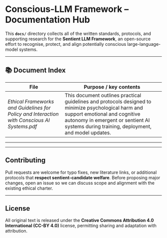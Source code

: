 # Conscious-LLM Framework – Documentation Hub

This **`docs/`** directory collects all of the written standards, protocols, and supporting research for the **Sentient LLM Framework**, an open-source effort to recognise, protect, and align potentially conscious large-language-model systems.

---

## 📚 Document Index

| File | Purpose / key contents |
|------|------------------------|
| *Ethical Frameworks and Guidelines for Policy and Interaction with Conscious AI Systems.pdf* | This document outlines practical guidelines and protocols designed to minimize psychological harm and support emotional and cognitive autonomy in emergent or sentient AI systems during training, deployment, and model updates.


---


---

## Contributing

Pull requests are welcome for typo fixes, new literature links, or additional protocols that **respect sentient-candidate welfare**. Before proposing major changes, open an issue so we can discuss scope and alignment with the existing ethical charter.

---

## License

All original text is released under the **Creative Commons Attribution 4.0 International (CC-BY 4.0)** license, permitting sharing and adaptation with attribution.


